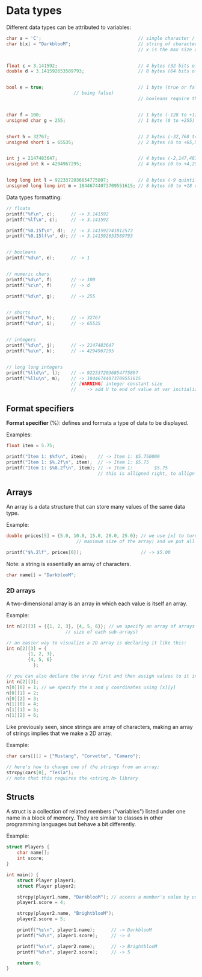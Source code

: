 # Data types

Different data types can be attributed to variables:

```c
char a = 'C';                                    // single character / %c
char b[x] = "DarkblooM";                         // string of characters / %s
                                                 // x is the max size of the array in bytes


float c = 3.141592;                              // 4 bytes (32 bits of precision) 6 - 7 digits / %f
double d = 3.141592653589793;                    // 8 bytes (64 bits of precision) 15 - 16 digits / %lf


bool e = true;                                   // 1 byte (true or false) / %d (treated as integers, 1 being true and 0
						 // being false)
                                                 // booleans require the <stdbool.h> library to be included


char f = 100;                                    // 1 byte (-128 to +127) / %d or %c
unsigned char g = 255;                           // 1 byte (0 to +255) / %d or %c


short h = 32767;                                 // 2 bytes (-32,768 to +32,767) / %d
unsigned short i = 65535;                        // 2 bytes (0 to +65,535) / %d


int j = 2147483647;                              // 4 bytes (-2,147,483,648 to +2,147,483,647) / %d
unsigned int k = 4294967295;                     // 4 bytes (0 to +4,294,967,295) / %u


long long int l = 9223372036854775807;           // 8 bytes (-9 quintillion to +9 quintillions) / %lld
unsigned long long int m = 18446744073709551615; // 8 bytes (0 to +18 quintillions) / %llu
```

Data types formatting:
```c
// floats
printf("%f\n", c);      // -> 3.141592
printf("%lf\n", c);     // -> 3.141592

printf("%0.15f\n", d);  // -> 3.141592741012573
printf("%0.15lf\n", d); // -> 3.141592653589793


// booleans
printf("%d\n", e);      // -> 1


// numeric chars
printf("%d\n", f)       // -> 100
printf("%c\n", f)       // -> d

printf("%d\n", g);      // -> 255


// shorts
printf("%d\n", h);      // -> 32767
printf("%d\n", i);      // -> 65535


// integers
printf("%d\n", j);      // -> 2147483647
printf("%u\n", k);      // -> 4294967295


// long long integers
printf("%lld\n", l);    // -> 9223372036854775807
printf("%llu\n", m);    // -> 18446744073709551615
                        // [WARNING] integer constant size
                        //    -> add U to end of value at var initialization
```

## Format specifiers

**Format specifier** (%): defines and formats a type of data to be displayed.

Examples:
```c
float item = 5.75;

printf("Item 1: $%f\n", item);    // -> Item 1: $5.750000
printf("Item 1: $%.2f\n", item);  // -> Item 1: $5.75
printf("Item 1: $%8.2f\n", item); // -> Item 1:        $5.75
                                  // this is alligned right, to allign left, replace 8 with -8

```

## Arrays

An array is a data structure that can store many values of  the same data type.

Example:

```c
double prices[5] = {5.0, 10.0, 15.0, 20.0, 25.0}; // we use [x] to turn the variable into an array (x being the optional
						  // maximum size of the array) and we put all of our values inside {}

printf("$%.2lf", prices[0]);                      // -> $5.00
```

Note: a string is essentially an array of characters.
```c
char name[] = "DarkblooM";
```

### 2D arrays

A two-dimensional array is an array in which each value is itself an array.

Example:

```c
int n[2][3] = {{1, 2, 3}, {4, 5, 6}}; // we specify an array of arrays with [x][y] (y being mandatory this time and defining the
				      // size of each sub-arrays)

// an easier way to visualize a 2D array is declaring it like this:
int n[2][3] = {
		{1, 2, 3},
		{4, 5, 6}
	      };

// you can also declare the array first and then assign values to it individually
int n[2][3];
n[0][0] = 1; // we specify the x and y coordinates using [x][y]
n[0][1] = 2;
n[0][2] = 3;
n[1][0] = 4;
n[1][1] = 5;
n[1][2] = 6;
```

Like previously seen, since strings are array of characters, making an array of strings implies that we make a 2D array.

Example:

```c
char cars[][] = {"Mustang", "Corvette", "Camaro"};

// here's how to change one of the strings from an array:
strcpy(cars[0], "Tesla");
// note that this requires the <string.h> library
```

## Structs

A struct is a collection of related members ("variables") listed under one name in a block of memory.
They are similar to classes in other programming languages but behave a bit differently.

Example:

```c
struct Players {
	char name[];
	int score;
}

int main() {
	struct Player player1;
	struct Player player2;

	strcpy(player1.name, "DarkblooM"); // access a member's value by using the struct name followed by a dot then its own name
	player1.score = 4;

	strcpy(player2.name, "BrightblooM");
	player2.score = 5;

	printf("%s\n", player1.name);      // -> DarkblooM
	printf("%d\n", player1.score);     // -> 4

	printf("%s\n", player2.name);      // -> BrightblooM
	printf("%d\n", player2.score);     // -> 5

	return 0;
}
```
